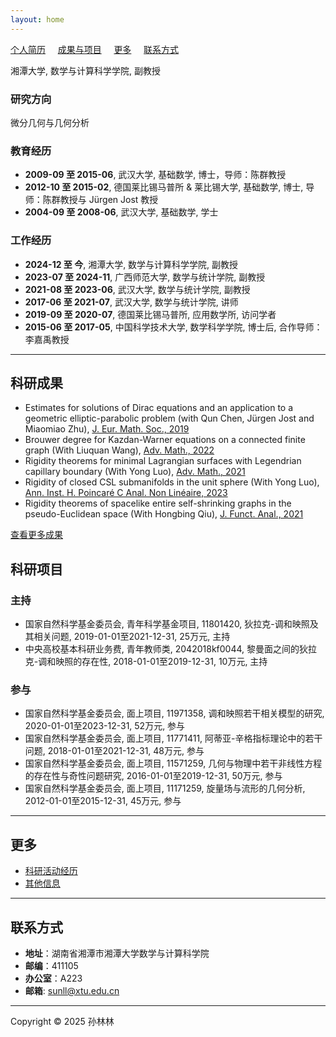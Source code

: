 ```yaml
---
layout: home
---
```


[个人简历](#个人简历) &nbsp;  &nbsp; [成果与项目](#成果与项目) &nbsp;  &nbsp; [更多](#更多) &nbsp;  &nbsp; [联系方式](#联系方式)
 
湘潭大学, 数学与计算科学学院, 副教授  

### 研究方向
微分几何与几何分析 

### 教育经历
- **2009-09 至 2015-06**, 武汉大学, 基础数学, 博士，导师：陈群教授
- **2012-10 至 2015-02**, 德国莱比锡马普所 & 莱比锡大学, 基础数学, 博士, 导师：陈群教授与 Jürgen Jost 教授  
- **2004-09 至 2008-06**, 武汉大学, 基础数学, 学士
 
### 工作经历
- **2024-12 至 今**, 湘潭大学, 数学与计算科学学院, 副教授  
- **2023-07 至 2024-11**, 广西师范大学, 数学与统计学院, 副教授  
- **2021-08 至 2023-06**, 武汉大学, 数学与统计学院, 副教授  
- **2017-06 至 2021-07**, 武汉大学, 数学与统计学院, 讲师  
- **2019-09 至 2020-07**, 德国莱比锡马普所, 应用数学所, 访问学者
- **2015-06 至 2017-05**, 中国科学技术大学, 数学科学学院, 博士后, 合作导师：李嘉禹教授
 
---

## 科研成果

- Estimates for solutions of Dirac equations and an application to a geometric elliptic-parabolic problem (with Qun Chen, Jürgen Jost and Miaomiao Zhu), [J. Eur. Math. Soc., 2019](https://doi.org/10.4171/JEMS/847)
- Brouwer degree for Kazdan-Warner equations on a connected finite graph (With Liuquan Wang), [Adv. Math., 2022](https://doi.org/10.1016/j.aim.2022.108422)
- Rigidity theorems for minimal Lagrangian surfaces with Legendrian capillary boundary (With Yong Luo), [Adv. Math., 2021](https://doi.org/10.1016/j.aim.2021.108124)
- Rigidity of closed CSL submanifolds in the unit sphere (With Yong Luo), [Ann. Inst. H. Poincaré C Anal. Non Linéaire, 2023](https://doi.org/10.4171/aihpc/50)
- Rigidity theorems of spacelike entire self-shrinking graphs in the pseudo-Euclidean space (With Hongbing Qiu), [J. Funct. Anal., 2021](https://doi.org/10.1016/j.jfa.2021.109189)

[查看更多成果](publications.md)

## 科研项目

### 主持
- 国家自然科学基金委员会, 青年科学基金项目, 11801420, 狄拉克-调和映照及其相关问题, 2019-01-01至2021-12-31, 25万元, 主持
- 中央高校基本科研业务费, 青年教师类, 2042018kf0044, 黎曼面之间的狄拉克-调和映照的存在性, 2018-01-01至2019-12-31, 10万元, 主持

### 参与
- 国家自然科学基金委员会, 面上项目, 11971358, 调和映照若干相关模型的研究, 2020-01-01至2023-12-31, 52万元, 参与  
- 国家自然科学基金委员会, 面上项目, 11771411, 阿蒂亚-辛格指标理论中的若干问题, 2018-01-01至2021-12-31, 48万元, 参与  
- 国家自然科学基金委员会, 面上项目, 11571259, 几何与物理中若干非线性方程的存在性与奇性问题研究, 2016-01-01至2019-12-31, 50万元, 参与  
- 国家自然科学基金委员会, 面上项目, 11171259, 旋量场与流形的几何分析, 2012-01-01至2015-12-31, 45万元, 参与

---

## 更多
- [科研活动经历](activities.md)
- [其他信息](other_info.md)

---

## 联系方式
- **地址**：湖南省湘潭市湘潭大学数学与计算科学院
- **邮编**：411105
- **办公室**：A223
- **邮箱**: sunll@xtu.edu.cn

---

Copyright © 2025 孙林林
